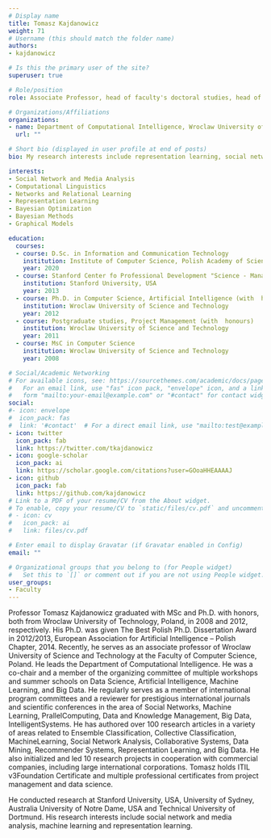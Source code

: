 ```yaml
---
# Display name
title: Tomasz Kajdanowicz
weight: 71
# Username (this should match the folder name)
authors:
- kajdanowicz

# Is this the primary user of the site?
superuser: true

# Role/position
role: Associate Professor, head of faculty's doctoral studies, head of department

# Organizations/Affiliations
organizations:
- name: Department of Computational Intelligence, Wroclaw University of Science and Technology
  url: ""

# Short bio (displayed in user profile at end of posts)
bio: My research interests include representation learning, social network and media analysis, and machine learning.

interests:
- Social Network and Media Analysis
- Computational Linguistics
- Networks and Relational Learning
- Representation Learning
- Bayesian Optimization
- Bayesian Methods
- Graphical Models

education:
  courses:
  - course: D.Sc. in Information and Communication Technology
    institution: Institute of Computer Science, Polish Academy of Sciences
    year: 2020
  - course: Stanford Center fo Professional Development "Science - Management - Commercialization"
    institution: Stanford University, USA
    year: 2013
  - course: Ph.D. in Computer Science, Artificial Intelligence (with  honours, national EAI award)
    institution: Wroclaw University of Science and Technology
    year: 2012
  - course: Postgraduate studies, Project Management (with  honours)
    institution: Wroclaw University of Science and Technology
    year: 2011
  - course: MsC in Computer Science
    institution: Wroclaw University of Science and Technology
    year: 2008

# Social/Academic Networking
# For available icons, see: https://sourcethemes.com/academic/docs/page-builder/#icons
#   For an email link, use "fas" icon pack, "envelope" icon, and a link in the
#   form "mailto:your-email@example.com" or "#contact" for contact widget.
social:
#- icon: envelope
#  icon_pack: fas
#  link: '#contact'  # For a direct email link, use "mailto:test@example.org".
- icon: twitter
  icon_pack: fab
  link: https://twitter.com/tkajdanowicz
- icon: google-scholar
  icon_pack: ai
  link: https://scholar.google.com/citations?user=GOoaHHEAAAAJ
- icon: github
  icon_pack: fab
  link: https://github.com/kajdanowicz
# Link to a PDF of your resume/CV from the About widget.
# To enable, copy your resume/CV to `static/files/cv.pdf` and uncomment the lines below.
# - icon: cv
#   icon_pack: ai
#   link: files/cv.pdf

# Enter email to display Gravatar (if Gravatar enabled in Config)
email: ""

# Organizational groups that you belong to (for People widget)
#   Set this to `[]` or comment out if you are not using People widget.
user_groups:
- Faculty
---
```

Professor Tomasz Kajdanowicz graduated with MSc and Ph.D. with honors, both from Wroclaw University of Technology, Poland, in 2008 and 2012, respectively. His Ph.D. was given The Best Polish Ph.D. Dissertation Award in 2012/2013, European Association for Artificial Intelligence – Polish Chapter, 2014. Recently, he serves as an associate professor of Wroclaw University of Science and Technology at the Faculty of Computer Science, Poland. He leads the Department of Computational Intelligence. He was a co-chair and a member of the organizing committee of multiple workshops and summer schools on Data Science, Artificial Intelligence, Machine Learning, and Big Data. He regularly serves as a member of international program committees and a reviewer for prestigious international journals and scientific conferences in the area of Social Networks, Machine Learning, PrallelComputing, Data and Knowledge Management, Big Data, IntelligentSystems. He has authored over 100 research articles in a variety of areas related to Ensemble Classification, Collective Classification, MachineLearning, Social Network Analysis, Collaborative Systems, Data Mining, Recommender Systems, Representation Learning, and Big Data. He also initialized and led 10 research projects in cooperation with commercial companies, including large international corporations. Tomasz holds ITIL v3Foundation Certificate and multiple professional certificates from project management and data science.
 
He conducted  research  at  Stanford  University, USA, University of Sydney, Australia University of Notre Dame, USA and Technical  University  of  Dortmund.  His  research interests include social network and media analysis, machine learning and representation learning.

